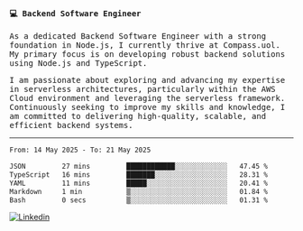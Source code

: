 
<samp>
  
#### 💻 Backend Software Engineer

As a dedicated Backend Software Engineer with a strong foundation in Node.js, I currently thrive at Compass.uol. My primary focus is on developing robust backend solutions using Node.js and TypeScript.

I am passionate about exploring and advancing my expertise in serverless architectures, particularly within the AWS Cloud environment and leveraging the serverless framework. Continuously seeking to improve my skills and knowledge, I am committed to delivering high-quality, scalable, and efficient backend systems.

---

<!--START_SECTION:waka-->

```txt
From: 14 May 2025 - To: 21 May 2025

JSON         27 mins         ████████████░░░░░░░░░░░░░   47.45 %
TypeScript   16 mins         ███████░░░░░░░░░░░░░░░░░░   28.31 %
YAML         11 mins         █████░░░░░░░░░░░░░░░░░░░░   20.41 %
Markdown     1 min           ▒░░░░░░░░░░░░░░░░░░░░░░░░   01.84 %
Bash         0 secs          ▒░░░░░░░░░░░░░░░░░░░░░░░░   01.31 %
```

<!--END_SECTION:waka-->
  
</samp>

[![Linkedin](https://img.shields.io/badge/-Mateus%20Garcia-c080ff?style=flat-square&logo=Linkedin&logoColor=white&link=https://www.linkedin.com/in/mpgxc)](https://www.linkedin.com/in/mateusogarcia) 
